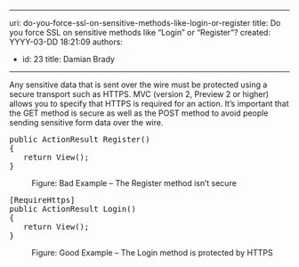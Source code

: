 

---
uri: do-you-force-ssl-on-sensitive-methods-like-login-or-register
title: Do you force SSL on sensitive methods like “Login” or “Register”?
created: YYYY-03-DD 18:21:09
authors:
  - id: 23
    title: Damian Brady
---




<span class='intro'> <p>Any sensitive data that is sent over the wire must be protected using a secure transport such as HTTPS.  MVC (version 2, Preview 2 or higher) allows you to specify that HTTPS is required for an action.  It’s important that the GET method is secure as well as the POST method to avoid people sending sensitive form data over the wire.</p> </span>

<dl class="badImage"><dt><div class="greyBox"><pre>public ActionResult Register()
&#123;
   return View();
&#125;
</pre></div></dt><dd>Figure&#58; Bad Example – The Register method isn’t secure</dd></dl><dl class="goodImage"><dt><div class="greyBox"><pre>[RequireHttps]
public ActionResult Login()
&#123;
   return View();
&#125;
</pre></div></dt><dd>Figure&#58; Good Example – The Login method is protected by HTTPS</dd></dl>


